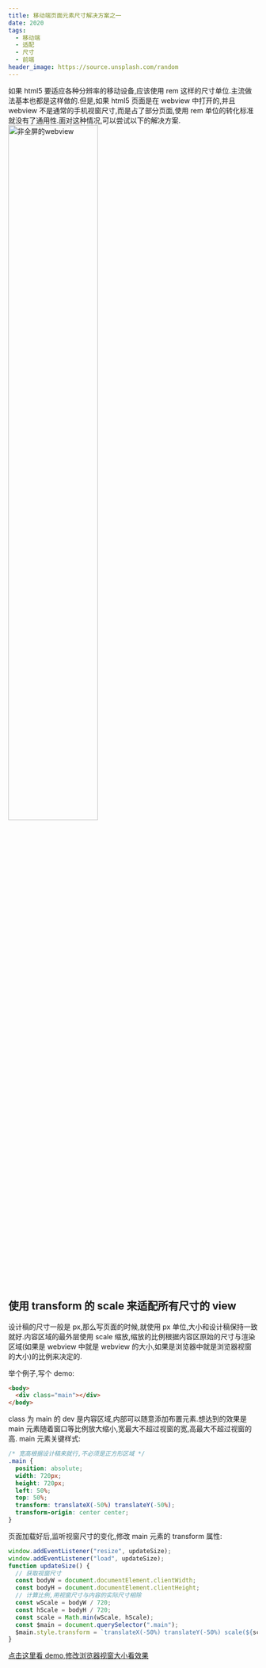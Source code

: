 ```yaml
---
title: 移动端页面元素尺寸解决方案之一
date: 2020
tags:
  - 移动端
  - 适配
  - 尺寸
  - 前端
header_image: https://source.unsplash.com/random
---
```


如果 html5 要适应各种分辨率的移动设备,应该使用 rem 这样的尺寸单位.主流做法基本也都是这样做的.但是,如果 html5 页面是在 webview 中打开的,并且 webview 不是通常的手机视窗尺寸,而是占了部分页面,使用 rem 单位的转化标准就没有了通用性.面对这种情况,可以尝试以下的解决方案.
<img alt="非全屏的webview" src="https://zhangxuekang.github.io/src/blog/mobile-size-set/mobile-size.png" width="60%">

## 使用 transform 的 scale 来适配所有尺寸的 view

设计稿的尺寸一般是 px,那么写页面的时候,就使用 px 单位,大小和设计稿保持一致就好.内容区域的最外层使用 scale 缩放,缩放的比例根据内容区原始的尺寸与渲染区域(如果是 webview 中就是 webview 的大小,如果是浏览器中就是浏览器视窗的大小)的比例来决定的.

举个例子,写个 demo:

```html
<body>
  <div class="main"></div>
</body>
```

class 为 main 的 dev 是内容区域,内部可以随意添加布置元素.想达到的效果是 main 元素随着窗口等比例放大缩小,宽最大不超过视窗的宽,高最大不超过视窗的高.
main 元素关键样式:

```css
/* 宽高根据设计稿来就行,不必须是正方形区域 */
.main {
  position: absolute;
  width: 720px;
  height: 720px;
  left: 50%;
  top: 50%;
  transform: translateX(-50%) translateY(-50%);
  transform-origin: center center;
}
```

页面加载好后,监听视窗尺寸的变化,修改 main 元素的 transform 属性:

```js
window.addEventListener("resize", updateSize);
window.addEventListener("load", updateSize);
function updateSize() {
  // 获取视窗尺寸
  const bodyW = document.documentElement.clientWidth;
  const bodyH = document.documentElement.clientHeight;
  // 计算比例,用视窗尺寸与内容的实际尺寸相除
  const wScale = bodyW / 720;
  const hScale = bodyH / 720;
  const scale = Math.min(wScale, hScale);
  const $main = document.querySelector(".main");
  $main.style.transform = `translateX(-50%) translateY(-50%) scale(${scale})`;
}
```

[点击这里看 demo,修改浏览器视窗大小看效果](https://zhangxuekang.github.io/src/blog/mobile-size-set/hedgehog.html)
